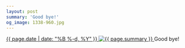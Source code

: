 ```yaml
---
layout: post
summary: 'Good bye!'
og_image: 1338-960.jpg
---
```


<p>
 <time>
  <a href="/1338">
   {{ page.date | date: "%B %-d, %Y" }}
  </a>
 </time>
 <a href="/1338">
  <img alt="{{ page.summary }}" sizes="(min-width: 700px) 50vw, calc(100vw - 2rem)" src="{{ site.assets_url }}/1338-480.jpg" srcset="{{ site.assets_url }}/1338-240.jpg 240w, {{ site.assets_url }}/1338-480.jpg 480w, {{ site.assets_url }}/1338-720.jpg 720w, {{ site.assets_url }}/1338-960.jpg 960w"/>
 </a>
 <span>
  Good bye!
 </span>
</p>
